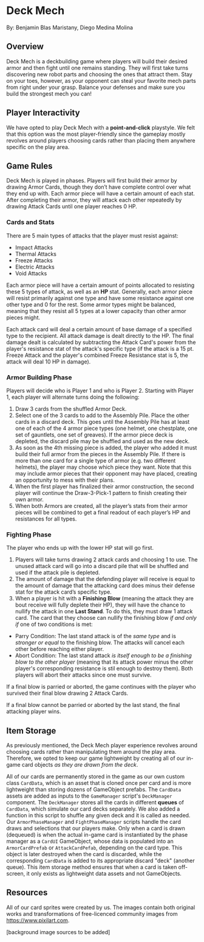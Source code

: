 # Deck Mech

By: Benjamin Blas Maristany, Diego Medina Molina

## Overview

Deck Mech is a deckbuilding game where players will build their desired armor and then fight until one remains standing. They will first take turns discovering new robot parts and choosing the ones that attract them. Stay on your toes, however, as your opponent can steal your favorite mech parts from right under your grasp. Balance your defenses and make sure you build the strongest mech you can!

## Player Interactivity

We have opted to play Deck Mech with a **point-and-click** playstyle. We felt that this option was the most player-friendly since the gameplay mostly revolves around players choosing cards rather than placing them anywhere specific on the play area.

## Game Rules

Deck Mech is played in phases. Players will first build their armor by drawing Armor Cards, though they don’t have complete control over what they end up with. Each armor piece will have a certain amount of each stat. After completing their armor, they will attack each other repeatedly by drawing Attack Cards until one player reaches 0 HP.

### Cards and Stats

There are 5 main types of attacks that the player must resist against:
- Impact Attacks
- Thermal Attacks
- Freeze Attacks
- Electric Attacks
- Void Attacks

Each armor piece will have a certain amount of points allocated to resisting these 5 types of attack, as well as an **HP** stat. Generally, each armor piece will resist primarily against one type and have some resistance against one other type and 0 for the rest. Some armor types might be balanced, meaning that they resist all 5 types at a lower capacity than other armor pieces might.

Each attack card will deal a certain amount of base damage of a specified type to the recipient. All attack damage is dealt directly to the HP. The final damage dealt is calculated by subtracting the Attack Card's power from the player's resistance stat of the attack's specific type (if the attack is a 15 pt. Freeze Attack and the player's combined Freeze Resistance stat is 5, the attack will deal 10 HP in damage).

### Armor Building Phase
Players will decide who is Player 1 and who is Player 2. Starting with Player 1, each player will alternate turns doing the following:

1. Draw 3 cards from the shuffled Armor Deck.  
2. Select one of the 3 cards to add to the Assembly Pile. Place the other cards in a discard deck. This goes until the Assembly Pile has at least one of each of the 4 armor piece types (one helmet, one chestplate, one set of gauntlets, one set of greaves). If the armor piece deck is depleted, the discard pile may be shuffled and used as the new deck.  
3. As soon as the 4th missing piece is added, the player who added it must build their full armor from the pieces in the Assembly Pile. If there is more than one card for a single type of armor (e.g. two different helmets), the player may choose which piece they want. Note that this may include armor pieces that their opponent may have placed, creating an opportunity to mess with their plans.  
4. When the first player has finalized their armor construction, the second player will continue the Draw-3-Pick-1 pattern to finish creating their own armor.  
5. When both Armors are created, all the player’s stats from their armor pieces will be combined to get a final readout of each player’s HP and resistances for all types.

### Fighting Phase

The player who ends up with the lower HP stat will go first.

1. Players will take turns drawing 2 attack cards and choosing 1 to use. The unused attack card will go into a discard pile that will be shuffled and used if the attack pile is depleted.
2. The amount of damage that the defending player will receive is equal to the amount of damage that the attacking card does minus their defense stat for the attack card’s specific type.
3. When a player is hit with a **Finishing Blow** (meaning the attack they are bout receive will fully deplete their HP), they will have the chance to nullify the attack in one **Last Stand**. To do this, they must draw 1 attack card. The card that they choose can nullify the finishing blow *if and only if* one of two conditions is met:

- Parry Condition: The last stand attack is of the *same type* and is *stronger or equal* to the finishing blow. The attacks will cancel each other before reaching either player.
- Abort Condition: The last stand attack *is itself enough to be a finishing blow to the other player* (meaning that its attack power minus the other player's corresponding resistance is stil enough to destroy them). Both players will abort their attacks since one must survive.

If a final blow is parried or aborted, the game continues with the player who survived their final blow drawing 2 Attack Cards.

If a final blow cannot be parried or aborted by the last stand, the final attacking player wins.


## Item Storage

As previously mentioned, the Deck Mech player experience revolves around choosing cards rather than manipulating them around the play area. Therefore, we opted to keep our game lightweight by creating all of our in-game card objects *as they are drawn from the deck*.

All of our cards are permanently stored in the game as our own custom class `CardData`, which is an asset that is cloned once per card and is more lightweight than storing dozens of GameObject prefabs. The `CardData` assets are added as inputs to the `GameManager` script's `DeckManager` component. The `DeckManager` stores all the cards in different **queues** of `CardData`, which simulate our card decks separately. We also added a function in this script to shuffle any given deck and it is called as needed. Our `ArmorPhaseManager` and `FightPhaseManager` scripts handle the card draws and selections that our players make. Only when a card is drawn (dequeued) is when the actual in-game card is instantiated by the phase manager as a `CardUI` GameObject, whose data is populated into an `ArmorCardPrefab` or `AttackCardPefab`, depending on the card type. This object is later destroyed when the card is discarded, while the corresponding `CardData` is added to its appropriate discard "deck" (another queue). This item storage method ensures that when a card is taken off-screen, it only exists as lightweight data assets and not GameObjects.

## Resources

All of our card sprites were created by us. The images contain both original works and transformations of free-licenced community images from https://www.pixilart.com.

[background image sources to be added]
